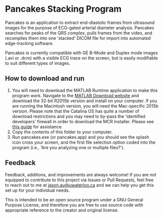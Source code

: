 # Pancakes Stacking Program
Pancakes is an application to extract end-diastolic frames from ultrasound images for the purpose of ECG-gated arterial diameter analysis. Pancakes searches for peaks of the QRS complex, pulls frames from the video, and recomplies them into one 'stacked' DICOM file for import into automated edge-tracking software.

Pancakes is currently compatible with GE B-Mode and Duplex mode images (.avi or .dcm) with a visible ECG trace on the screen, but is easily modifiable to suit different types of images. 

## How to download and run
1. You will need to download the MATLAB Runtime application to make this program work. Navigate to the [MATLAB Download website](http://www.mathworks.com/products/compiler/mcr/index.html) and download the 32-bit R2015b version and install on your computer. If you are running the Macintosh version, you will need the Mac-specific 2015b version. Please note that the Catalina OS has quite a number of download restrictions and you may need to by-pass the 'identified developers' firewall in order to download the MCR installer. Please see [this guide](https://www.geekrar.com/how-to-allow-third-party-apps-install-on-macos-catalina/) for assistance.
2. Copy the contents of this folder to your computer.
3. Run pancakes.exe (or pancakes.app) and you should see the splash icon cross your screen, and the first file selection option coded into the program (i.e., 'Are you analyzing one or multiple files?').

## Feedback
Feedback, additions, and improvements are always welcome! If you are not equipped to contribute to this project via Issues or Pull Requests, feel free to reach out to me at jason.au@uwaterloo.ca and we can help you get this set up for your individual needs.

This is intended to be an open source program under a GNU General Purpose License, and therefore you are free to use source code with appropriate reference to the creator and original license.
